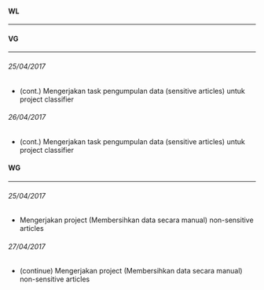 #### WL
---



#### VG
---
###### 25/04/2017
* (cont.) Mengerjakan task pengumpulan data (sensitive articles) untuk project classifier

###### 26/04/2017
* (cont.) Mengerjakan task pengumpulan data (sensitive articles) untuk project classifier


#### WG
---
###### 25/04/2017
* Mengerjakan project (Membersihkan data secara manual) non-sensitive articles

###### 27/04/2017
* (continue) Mengerjakan project (Membersihkan data secara manual) non-sensitive articles


